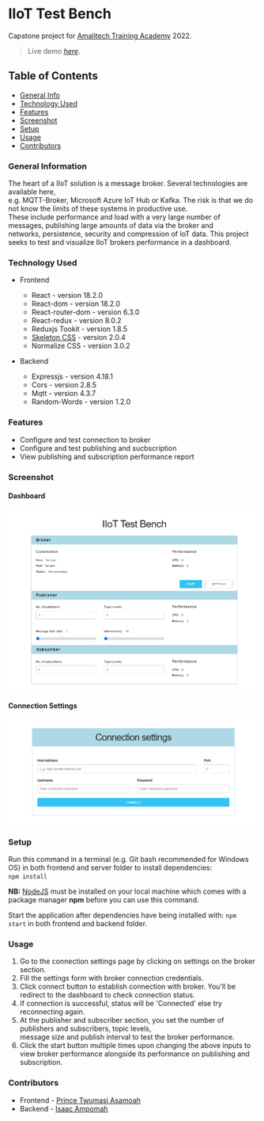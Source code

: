 # IIoT Test Bench

Capstone project for [Amalitech Training Academy](https://amalitech.org/ghana-training/) 2022.

> Live demo [_here_](https://amalitech-iiot-test-bench.netlify.app/).

## Table of Contents

* [General Info](#general-information)
* [Technology Used](#technology-used)
* [Features](#features)
* [Screenshot](#screenshot)
* [Setup](#setup)
* [Usage](#usage)
* [Contributors](#contributors)

### General Information

The heart of a IIoT solution is a message broker. Several technologies are available here,  
e.g. MQTT-Broker, Microsoft Azure IoT Hub or Kafka. The risk is that we do not know the limits of these systems in productive use.  
These include performance and load with a very large number of messages, publishing large amounts of data via the broker and  
networks, persistence, security and compression of IoT data. This project seeks to test and visualize IIoT brokers performance in a dashboard.

### Technology Used

* Frontend
  * React - version 18.2.0
  * React-dom - version 18.2.0
  * React-router-dom - version 6.3.0
  * React-redux - version 8.0.2
  * Reduxjs Tookit - version 1.8.5
  * [Skeleton CSS](http://getskeleton.com/) - version 2.0.4
  * Normalize CSS - version 3.0.2

* Backend
  * Expressjs - version 4.18.1
  * Cors - version 2.8.5
  * Mqtt - version 4.3.7
  * Random-Words - version 1.2.0

### Features

* Configure and test connection to broker
* Configure and test publishing and sucbscription
* View publishing and subscription performance report

### Screenshot

#### Dashboard

![Dashboard](./frontend/src/screenshot/dashboard.png)

#### Connection Settings

![Connection Settings](./frontend/src/screenshot/broker-settings.png)

### Setup

Run this command in a terminal (e.g. Git bash recommended for Windows OS) in both frontend and server folder to install dependencies:  
`npm install`

**NB:** [NodeJS](https://nodejs.org/en/) must be installed on your local machine which comes with a package manager **npm** before you can use this command.

Start the application after dependencies have being installed with:
`npm start`
in both frontend and backend folder.

### Usage

1. Go to the connection settings page by clicking on settings on the broker section.
2. Fill the settings form with broker connection credentials.
3. Click connect button to establish connection with broker. You'll be redirect to the dashboard to check connection status.
4. If connection is successful, status will be 'Connected' else try reconnecting again.
5. At the publisher and subscriber section, you set the number of publishers and subscribers, topic levels,  
message size and publish interval to test the broker performance.
6. Click the start button multiple times upon changing the above inputs to view broker performance alongside its performance on publishing and subscription.

### Contributors

* Frontend - [Prince Twumasi Asamoah](mailto:prince.asamoah@amalitech.org)
* Backend - [Isaac Ampomah](mailto:isaac.ampomah@amalitech.org)
